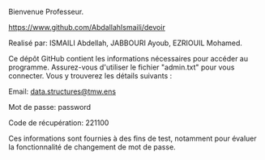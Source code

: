 Bienvenue Professeur.

https://www.github.com/AbdallahIsmaili/devoir

Realisé par: ISMAILI Abdellah, JABBOURI Ayoub, EZRIOUIL Mohamed.

Ce dépôt GitHub contient les informations nécessaires pour accéder au programme. Assurez-vous d'utiliser le fichier "admin.txt" pour vous connecter. Vous y trouverez les détails suivants :

Email: data.structures@tmw.ens

Mot de passe: password

Code de récupération: 221100

Ces informations sont fournies à des fins de test, notamment pour évaluer la fonctionnalité de changement de mot de passe.
